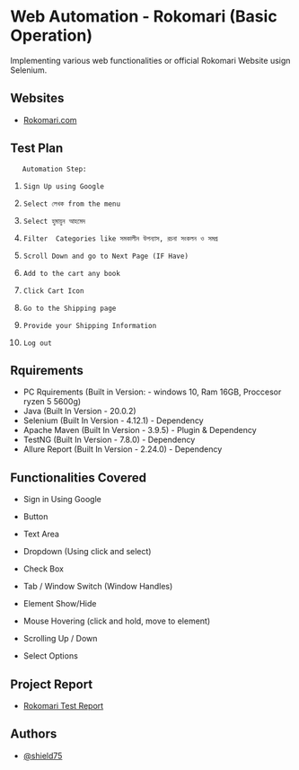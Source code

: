 
# Web Automation -  Rokomari (Basic Operation)
Implementing various web functionalities or official Rokomari Website usign Selenium.



## Websites

 - [Rokomari.com](https://www.rokomari.com/)


## Test Plan

       Automation Step:
1.     Sign Up using Google
2.     Select লেখক from the menu
3.     Select হুমায়ুন আহমেদ
4.     Filter  Categories like সমকালীন উপন্যাস, রচনা সংকলন ও সমগ্র
5.     Scroll Down and go to Next Page (IF Have)
6.     Add to the cart any book
7.     Click Cart Icon
8.     Go to the Shipping page
9.     Provide your Shipping Information
10.     Log out




## Rquirements

- PC Rquirements (Built in Version: - windows 10, Ram 16GB, Proccesor ryzen 5 5600g)
- Java (Built In Version - 20.0.2) 
- Selenium (Built In Version - 4.12.1) - Dependency
- Apache Maven (Built In Version - 3.9.5) - Plugin & Dependency
- TestNG (Built In Version - 7.8.0) - Dependency
- Allure Report (Built In Version - 2.24.0) - Dependency
    
## Functionalities Covered

- Sign in Using Google

- Button

- Text Area

- Dropdown (Using click and select)

- Check Box

- Tab / Window Switch (Window Handles)

- Element Show/Hide

- Mouse Hovering (click and hold, move to element)

- Scrolling Up / Down 

- Select Options
## Project Report

- [Rokomari Test Report](https://rokomaritestreport.000webhostapp.com/)





## Authors

- [@shield75](https://github.com/shield75)

